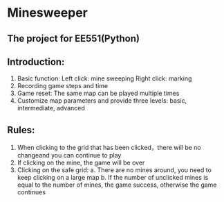# Minesweeper

## The project for EE551(Python)

## Introduction:
1.	Basic function: Left click: mine sweeping 
             Right click: marking
2.	Recording game steps and time
3.	Game reset: The same map can be played multiple times
4.	Customize map parameters and provide three levels: basic, intermediate, advanced 
## Rules:
1.  When clicking to the grid that has been clicked，there will be no changeand you can continue to play
2.  If clicking on the mine, the game will be over
3.  Clicking on the safe grid:
    a. There are no mines around, you need to keep clicking on a large map
    b. If the number of unclicked mines is equal to the number of mines, the game success, otherwise the game continues

